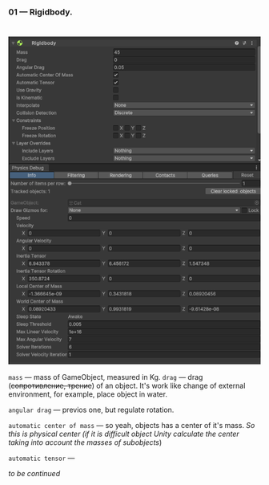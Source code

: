 ### 01 — Rigidbody.
#
#
#
![image](https://github.com/MrMarvinColex/Physics-in-Unity-YTCourse/blob/main/data/Ridigbody_and_info.png?raw=true)

`mass` — mass of GameObject, measured in Kg.
`drag` — drag (~~сопротивление, трение~~) of an object. It's work like change of external environment, for example, place object in water.

`angular drag` — previos one, but regulate rotation.

`automatic center of mass` — so yeah, objects has a center of it's mass. *So this is physical center (if it is difficult object Unity calculate the center taking into account the masses of subobjects*)

`automatic tensor` —

_to be continued_
